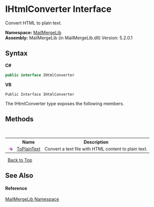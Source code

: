 # IHtmlConverter Interface
 

Convert HTML to plain text.

**Namespace:**&nbsp;<a href="31c6ebbe-d683-7561-7308-5a5ee1f76bf5">MailMergeLib</a><br />**Assembly:**&nbsp;MailMergeLib (in MailMergeLib.dll) Version: 5.2.0.1

## Syntax

**C#**<br />
``` C#
public interface IHtmlConverter
```

**VB**<br />
``` VB
Public Interface IHtmlConverter
```

The IHtmlConverter type exposes the following members.


## Methods
&nbsp;<table><tr><th></th><th>Name</th><th>Description</th></tr><tr><td>![Public method](media/pubmethod.gif "Public method")</td><td><a href="1c7f0645-ac53-8068-828b-4e57ab56d3c1">ToPlainText</a></td><td>
Convert a text file with HTML content to plain text.</td></tr></table>&nbsp;
<a href="#ihtmlconverter-interface">Back to Top</a>

## See Also


#### Reference
<a href="31c6ebbe-d683-7561-7308-5a5ee1f76bf5">MailMergeLib Namespace</a><br />